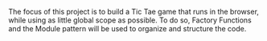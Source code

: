 The focus of this project is to build a Tic Tae game that runs in the browser, while using as little global scope as possible. To do so, Factory Functions and the Module pattern will be used to organize and structure the code.